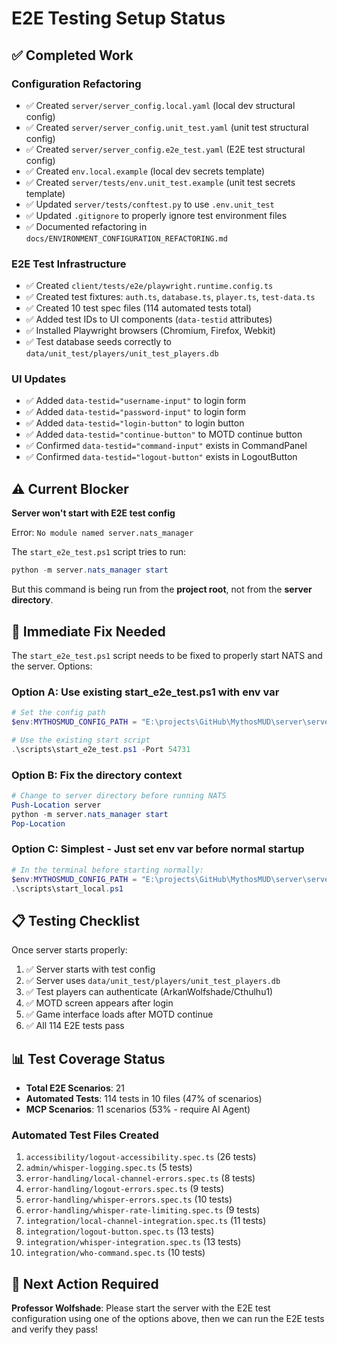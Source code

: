 # E2E Testing Setup Status

## ✅ Completed Work

### Configuration Refactoring

- ✅ Created `server/server_config.local.yaml` (local dev structural config)
- ✅ Created `server/server_config.unit_test.yaml` (unit test structural config)
- ✅ Created `server/server_config.e2e_test.yaml` (E2E test structural config)
- ✅ Created `env.local.example` (local dev secrets template)
- ✅ Created `server/tests/env.unit_test.example` (unit test secrets template)
- ✅ Updated `server/tests/conftest.py` to use `.env.unit_test`
- ✅ Updated `.gitignore` to properly ignore test environment files
- ✅ Documented refactoring in `docs/ENVIRONMENT_CONFIGURATION_REFACTORING.md`

### E2E Test Infrastructure

- ✅ Created `client/tests/e2e/playwright.runtime.config.ts`
- ✅ Created test fixtures: `auth.ts`, `database.ts`, `player.ts`, `test-data.ts`
- ✅ Created 10 test spec files (114 automated tests total)
- ✅ Added test IDs to UI components (`data-testid` attributes)
- ✅ Installed Playwright browsers (Chromium, Firefox, Webkit)
- ✅ Test database seeds correctly to `data/unit_test/players/unit_test_players.db`

### UI Updates

- ✅ Added `data-testid="username-input"` to login form
- ✅ Added `data-testid="password-input"` to login form
- ✅ Added `data-testid="login-button"` to login button
- ✅ Added `data-testid="continue-button"` to MOTD continue button
- ✅ Confirmed `data-testid="command-input"` exists in CommandPanel
- ✅ Confirmed `data-testid="logout-button"` exists in LogoutButton

## ⚠️ Current Blocker

**Server won't start with E2E test config**

Error: `No module named server.nats_manager`

The `start_e2e_test.ps1` script tries to run:

```powershell
python -m server.nats_manager start
```

But this command is being run from the **project root**, not from the **server directory**.

## 🔧 Immediate Fix Needed

The `start_e2e_test.ps1` script needs to be fixed to properly start NATS and the server. Options:

### Option A: Use existing start_e2e_test.ps1 with env var

```powershell
# Set the config path
$env:MYTHOSMUD_CONFIG_PATH = "E:\projects\GitHub\MythosMUD\server\server_config.e2e_test.yaml"

# Use the existing start script
.\scripts\start_e2e_test.ps1 -Port 54731
```

### Option B: Fix the directory context

```powershell
# Change to server directory before running NATS
Push-Location server
python -m server.nats_manager start
Pop-Location
```

### Option C: Simplest - Just set env var before normal startup

```powershell
# In the terminal before starting normally:
$env:MYTHOSMUD_CONFIG_PATH = "E:\projects\GitHub\MythosMUD\server\server_config.e2e_test.yaml"
.\scripts\start_local.ps1
```

## 📋 Testing Checklist

Once server starts properly:

1. ✅ Server starts with test config
2. ✅ Server uses `data/unit_test/players/unit_test_players.db`
3. ✅ Test players can authenticate (ArkanWolfshade/Cthulhu1)
4. ✅ MOTD screen appears after login
5. ✅ Game interface loads after MOTD continue
6. ✅ All 114 E2E tests pass

## 📊 Test Coverage Status

- **Total E2E Scenarios**: 21
- **Automated Tests**: 114 tests in 10 files (47% of scenarios)
- **MCP Scenarios**: 11 scenarios (53% - require AI Agent)

### Automated Test Files Created

1. `accessibility/logout-accessibility.spec.ts` (26 tests)
2. `admin/whisper-logging.spec.ts` (5 tests)
3. `error-handling/local-channel-errors.spec.ts` (8 tests)
4. `error-handling/logout-errors.spec.ts` (9 tests)
5. `error-handling/whisper-errors.spec.ts` (10 tests)
6. `error-handling/whisper-rate-limiting.spec.ts` (9 tests)
7. `integration/local-channel-integration.spec.ts` (11 tests)
8. `integration/logout-button.spec.ts` (13 tests)
9. `integration/whisper-integration.spec.ts` (13 tests)
10. `integration/who-command.spec.ts` (10 tests)

## 🎯 Next Action Required

**Professor Wolfshade**: Please start the server with the E2E test configuration using one of the options above, then we can run the E2E tests and verify they pass!

